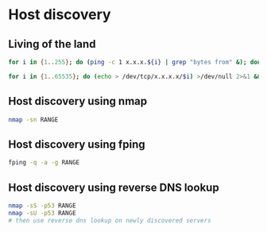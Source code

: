 # Host discovery

## Living of the land

```bash
for i in {1..255}; do (ping -c 1 x.x.x.${i} | grep "bytes from" &); done
```

```bash
for i in {1..65535}; do (echo > /dev/tcp/x.x.x.x/$i) >/dev/null 2>&1 && echo $i is open; done
```

## Host discovery using nmap

```bash
nmap -sn RANGE
```

## Host discovery using fping

```bash
fping -q -a -g RANGE
```

## Host discovery using reverse DNS lookup

```bash
nmap -sS -p53 RANGE
nmap -sU -p53 RANGE
# then use reverse dns lookup on newly discovered servers
```
